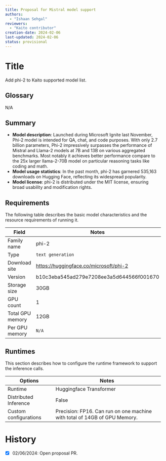 ```yaml
---
title: Proposal for Mistral model support
authors:
  - "Ishaan Sehgal"
reviewers:
  - "Kaito contributor"
creation-date: 2024-02-06
last-updated: 2024-02-06
status: provisional
---
```

# Title
Add phi-2 to Kaito supported model list.

## Glossary
N/A

## Summary

- **Model description**: Launched during Microsoft Ignite last November, Phi-2 model is intended for QA, chat, and code purposes. With only 2.7 billion parameters, Phi-2 impressively surpasses the performance of Mistral and Llama-2 models at 7B and 13B on various aggregated benchmarks. Most notably it achieves better performance compare to the 25x larger llama-2-70B model on particular reasoning tasks like coding and math.
- **Model usage statistics**: In the past month, phi-2 has garnered 535,163 downloads on Hugging Face, reflecting its widespread popularity.
- **Model license**: phi-2 is distributed under the MIT license, ensuring broad usability and modification rights.

## Requirements

The following table describes the basic model characteristics and the resource requirements of running it.

| Field | Notes|
|----|----|
| Family name| phi-2|
| Type| `text generation`|
| Download site|  https://huggingface.co/microsoft/phi-2|
| Version| b10c3eba545ad279e7208ee3a5d644566f001670|
| Storage size| 30GB |
| GPU count| 1 |
| Total GPU memory| 12GB |
| Per GPU memory | `N/A` |

## Runtimes

This section describes how to configure the runtime framework to support the inference calls.

| Options | Notes|
|----|----|
| Runtime | Huggingface Transformer |
| Distributed Inference| False |
| Custom configurations| Precision: FP16. Can run on one machine with total of 14GB of GPU Memory.|

# History

- [x] 02/06/2024: Open proposal PR.
